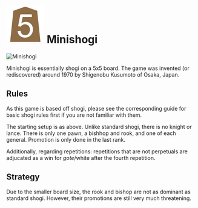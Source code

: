 
# ![Minishogi](https://github.com/gbtami/pychess-variants/blob/master/static/icons/minishogi.svg) Minishogi

![Minishogi](https://github.com/gbtami/pychess-variants/blob/master/static/images/ShogiGuide/Minishogi.png)

Minishogi is essentially shogi on a 5x5 board. The game was invented (or rediscovered) around 1970 by Shigenobu Kusumoto of Osaka, Japan.

## Rules

As this game is based off shogi, please see the corresponding guide for basic shogi rules first if you are not familiar with them.

The starting setup is as above. Unlike standard shogi, there is no knight or lance. There is only one pawn, a bishhop and rook, and one of each general. Promotion is only done in the last rank. 

Additionally, regarding repetitions: repetitions that are not perpetuals are adjucated as a win for *gote*/white after the fourth repetition.

## Strategy

Due to the smaller board size, the rook and bishop are not as dominant as standard shogi. However, their promotions are still very much threatening.
